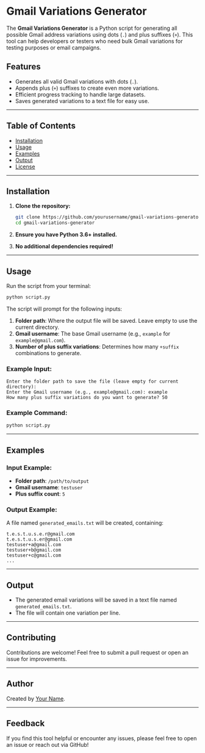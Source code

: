 # Gmail Variations Generator

The **Gmail Variations Generator** is a Python script for generating all possible Gmail address variations using dots (`.`) and plus suffixes (`+`). This tool can help developers or testers who need bulk Gmail variations for testing purposes or email campaigns.

## Features

- Generates all valid Gmail variations with dots (`.`).
- Appends plus (`+`) suffixes to create even more variations.
- Efficient progress tracking to handle large datasets.
- Saves generated variations to a text file for easy use.

---

## Table of Contents
- [Installation](#installation)
- [Usage](#usage)
- [Examples](#examples)
- [Output](#output)
- [License](#license)

---

## Installation

1. **Clone the repository:**
   ```bash
   git clone https://github.com/yourusername/gmail-variations-generator.git
   cd gmail-variations-generator
   ```

2. **Ensure you have Python 3.6+ installed.**

3. **No additional dependencies required!**

---

## Usage

Run the script from your terminal:

```bash
python script.py
```

The script will prompt for the following inputs:

1. **Folder path**: Where the output file will be saved. Leave empty to use the current directory.
2. **Gmail username**: The base Gmail username (e.g., `example` for `example@gmail.com`).
3. **Number of plus suffix variations**: Determines how many `+suffix` combinations to generate.

### Example Input:

```plaintext
Enter the folder path to save the file (leave empty for current directory):
Enter the Gmail username (e.g., example@gmail.com): example
How many plus suffix variations do you want to generate? 50
```

### Example Command:

```bash
python script.py
```

---

## Examples

### Input Example:

- **Folder path**: `/path/to/output`
- **Gmail username**: `testuser`
- **Plus suffix count**: `5`

### Output Example:

A file named `generated_emails.txt` will be created, containing:

```plaintext
t.e.s.t.u.s.e.r@gmail.com
t.e.s.t.u.s.er@gmail.com
testuser+a@gmail.com
testuser+b@gmail.com
testuser+c@gmail.com
...
```

---

## Output

- The generated email variations will be saved in a text file named `generated_emails.txt`.
- The file will contain one variation per line.

---

## Contributing

Contributions are welcome! Feel free to submit a pull request or open an issue for improvements.

---

## Author

Created by [Your Name](https://github.com/yourusername).

---

## Feedback

If you find this tool helpful or encounter any issues, please feel free to open an issue or reach out via GitHub!


